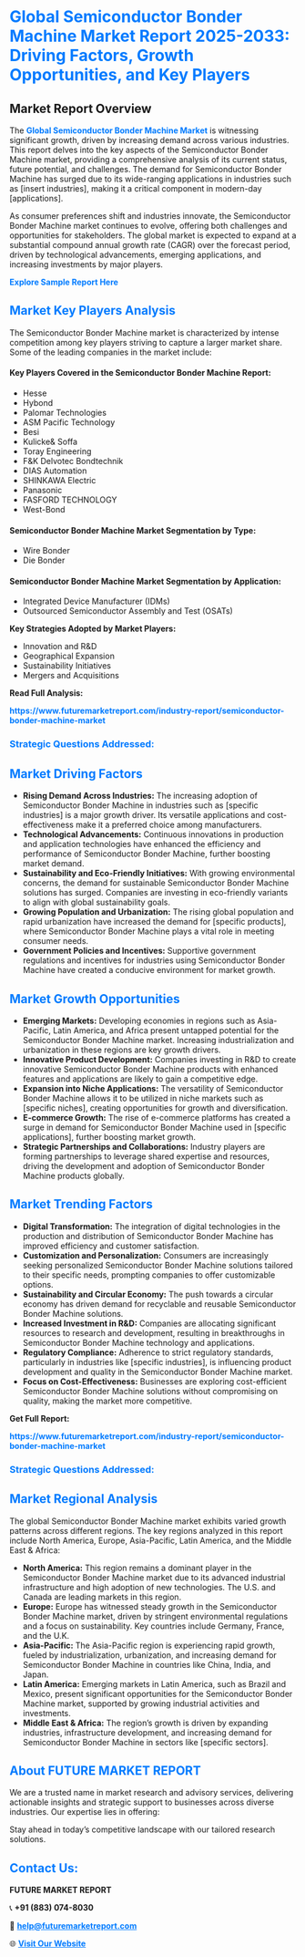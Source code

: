 <h1 style="color: #007BFF;">Global Semiconductor Bonder Machine Market Report 2025-2033: Driving Factors, Growth Opportunities, and Key Players</h1>

<section id="overview">
<h2>Market Report Overview</h2>
<p>The <a href="https://www.futuremarketreport.com/industry-report/semiconductor-bonder-machine-market" style="color: #007BFF; text-decoration: none;"><strong>Global Semiconductor Bonder Machine Market</strong></a> is witnessing significant growth, driven by increasing demand across various industries. This report delves into the key aspects of the Semiconductor Bonder Machine market, providing a comprehensive analysis of its current status, future potential, and challenges. The demand for Semiconductor Bonder Machine has surged due to its wide-ranging applications in industries such as [insert industries], making it a critical component in modern-day [applications].</p>
<p>As consumer preferences shift and industries innovate, the Semiconductor Bonder Machine market continues to evolve, offering both challenges and opportunities for stakeholders. The global market is expected to expand at a substantial compound annual growth rate (CAGR) over the forecast period, driven by technological advancements, emerging applications, and increasing investments by major players.</p>
</section>

<section id="overview">
<p><a href="https://www.futuremarketreport.com/request-sample/reportId=115386" style="color: #007BFF; text-decoration: none;"><strong>Explore Sample Report Here</strong></a></p>
</section>

<section id="key-players">
<h2 style="color: #007BFF;">Market Key Players Analysis</h2>
<p>The Semiconductor Bonder Machine market is characterized by intense competition among key players striving to capture a larger market share. Some of the leading companies in the market include:</p>
<h4>Key Players Covered in the Semiconductor Bonder Machine Report:</h4>
<ul><li>Hesse</li><li>Hybond</li><li>Palomar Technologies</li><li>ASM Pacific Technology</li><li>Besi</li><li>Kulicke&amp; Soffa</li><li>Toray Engineering</li><li>F&amp;K Delvotec Bondtechnik</li><li>DIAS Automation</li><li>SHINKAWA Electric</li><li>Panasonic</li><li>FASFORD TECHNOLOGY</li><li>West-Bond</li></ul>
<h4>Semiconductor Bonder Machine Market Segmentation by Type:</h4>
<ul><li>Wire Bonder</li><li>Die Bonder</li></ul>

<h4>Semiconductor Bonder Machine Market Segmentation by Application:</h4>
<ul><li>Integrated Device Manufacturer (IDMs)</li><li>Outsourced Semiconductor Assembly and Test (OSATs)</li></ul>
<p><strong>Key Strategies Adopted by Market Players:</strong></p>
<ul>
<li>Innovation and R&D</li>
<li>Geographical Expansion</li>
<li>Sustainability Initiatives</li>
<li>Mergers and Acquisitions</li>
</ul>
</section>

<section>
<p><strong>Read Full Analysis: </strong></p><a href="https://www.futuremarketreport.com/industry-report/semiconductor-bonder-machine-market" style="color: #007BFF; text-decoration: none;"><strong>https://www.futuremarketreport.com/industry-report/semiconductor-bonder-machine-market</strong></a>
<h3 style="color: #007BFF;">Strategic Questions Addressed:</h3>
</section>

<section id="driving-factors">
<h2 style="color: #007BFF;">Market Driving Factors</h2>
<ul>
<li><strong>Rising Demand Across Industries:</strong> The increasing adoption of Semiconductor Bonder Machine in industries such as [specific industries] is a major growth driver. Its versatile applications and cost-effectiveness make it a preferred choice among manufacturers.</li>
<li><strong>Technological Advancements:</strong> Continuous innovations in production and application technologies have enhanced the efficiency and performance of Semiconductor Bonder Machine, further boosting market demand.</li>
<li><strong>Sustainability and Eco-Friendly Initiatives:</strong> With growing environmental concerns, the demand for sustainable Semiconductor Bonder Machine solutions has surged. Companies are investing in eco-friendly variants to align with global sustainability goals.</li>
<li><strong>Growing Population and Urbanization:</strong> The rising global population and rapid urbanization have increased the demand for [specific products], where Semiconductor Bonder Machine plays a vital role in meeting consumer needs.</li>
<li><strong>Government Policies and Incentives:</strong> Supportive government regulations and incentives for industries using Semiconductor Bonder Machine have created a conducive environment for market growth.</li>
</ul>
</section>

<section id="growth-opportunities">
<h2 style="color: #007BFF;">Market Growth Opportunities</h2>
<ul>
<li><strong>Emerging Markets:</strong> Developing economies in regions such as Asia-Pacific, Latin America, and Africa present untapped potential for the Semiconductor Bonder Machine market. Increasing industrialization and urbanization in these regions are key growth drivers.</li>
<li><strong>Innovative Product Development:</strong> Companies investing in R&D to create innovative Semiconductor Bonder Machine products with enhanced features and applications are likely to gain a competitive edge.</li>
<li><strong>Expansion into Niche Applications:</strong> The versatility of Semiconductor Bonder Machine allows it to be utilized in niche markets such as [specific niches], creating opportunities for growth and diversification.</li>
<li><strong>E-commerce Growth:</strong> The rise of e-commerce platforms has created a surge in demand for Semiconductor Bonder Machine used in [specific applications], further boosting market growth.</li>
<li><strong>Strategic Partnerships and Collaborations:</strong> Industry players are forming partnerships to leverage shared expertise and resources, driving the development and adoption of Semiconductor Bonder Machine products globally.</li>
</ul>
</section>

<section id="trending-factors">
<h2 style="color: #007BFF;">Market Trending Factors</h2>
<ul>
<li><strong>Digital Transformation:</strong> The integration of digital technologies in the production and distribution of Semiconductor Bonder Machine has improved efficiency and customer satisfaction.</li>
<li><strong>Customization and Personalization:</strong> Consumers are increasingly seeking personalized Semiconductor Bonder Machine solutions tailored to their specific needs, prompting companies to offer customizable options.</li>
<li><strong>Sustainability and Circular Economy:</strong> The push towards a circular economy has driven demand for recyclable and reusable Semiconductor Bonder Machine solutions.</li>
<li><strong>Increased Investment in R&D:</strong> Companies are allocating significant resources to research and development, resulting in breakthroughs in Semiconductor Bonder Machine technology and applications.</li>
<li><strong>Regulatory Compliance:</strong> Adherence to strict regulatory standards, particularly in industries like [specific industries], is influencing product development and quality in the Semiconductor Bonder Machine market.</li>
<li><strong>Focus on Cost-Effectiveness:</strong> Businesses are exploring cost-efficient Semiconductor Bonder Machine solutions without compromising on quality, making the market more competitive.</li>
</ul>
</section>

<section>
<p><strong>Get Full Report: </strong></p><a href="https://www.futuremarketreport.com/industry-report/semiconductor-bonder-machine-market" style="color: #007BFF; text-decoration: none;"><strong>https://www.futuremarketreport.com/industry-report/semiconductor-bonder-machine-market</strong></a>
<h3 style="color: #007BFF;">Strategic Questions Addressed:</h3>
</section>


<section id="regional-analysis">
<h2 style="color: #007BFF;">Market Regional Analysis</h2>
<p>The global Semiconductor Bonder Machine market exhibits varied growth patterns across different regions. The key regions analyzed in this report include North America, Europe, Asia-Pacific, Latin America, and the Middle East & Africa:</p>
<ul>
<li><strong>North America:</strong> This region remains a dominant player in the Semiconductor Bonder Machine market due to its advanced industrial infrastructure and high adoption of new technologies. The U.S. and Canada are leading markets in this region.</li>
<li><strong>Europe:</strong> Europe has witnessed steady growth in the Semiconductor Bonder Machine market, driven by stringent environmental regulations and a focus on sustainability. Key countries include Germany, France, and the U.K.</li>
<li><strong>Asia-Pacific:</strong> The Asia-Pacific region is experiencing rapid growth, fueled by industrialization, urbanization, and increasing demand for Semiconductor Bonder Machine in countries like China, India, and Japan.</li>
<li><strong>Latin America:</strong> Emerging markets in Latin America, such as Brazil and Mexico, present significant opportunities for the Semiconductor Bonder Machine market, supported by growing industrial activities and investments.</li>
<li><strong>Middle East & Africa:</strong> The region’s growth is driven by expanding industries, infrastructure development, and increasing demand for Semiconductor Bonder Machine in sectors like [specific sectors].</li>
</ul>
</section>

<footer>
<h2 style="color: #007BFF;">About FUTURE MARKET REPORT</h2>
<p>We are a trusted name in market research and advisory services, delivering actionable insights and strategic support to businesses across diverse industries. Our expertise lies in offering:</p>

<p>Stay ahead in today’s competitive landscape with our tailored research solutions.</p>

<h2 style="color: #007BFF;">Contact Us:</h2>
<p><strong>FUTURE MARKET REPORT</strong></p>
<p>📞 <strong>+91 (883) 074-8030</strong></p>
<p>📧 <strong><a href="mailto:help@futuremarketreport.com" style="color: #007BFF;">help@futuremarketreport.com</a></strong></p>
<p>🌐 <strong><a href="https://www.futuremarketreport.com/" style="color: #007BFF;">Visit Our Website</a></strong></p>
</footer>